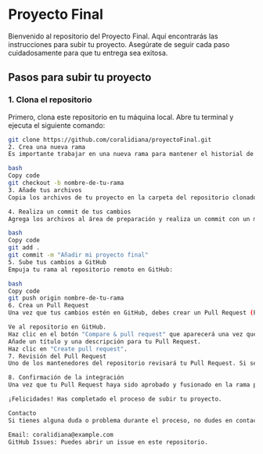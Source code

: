 
# Proyecto Final

Bienvenido al repositorio del Proyecto Final. Aquí encontrarás las instrucciones para subir tu proyecto. Asegúrate de seguir cada paso cuidadosamente para que tu entrega sea exitosa.

## Pasos para subir tu proyecto

### 1. Clona el repositorio

Primero, clona este repositorio en tu máquina local. Abre tu terminal y ejecuta el siguiente comando:

```bash
git clone https://github.com/coralidiana/proyectoFinal.git
2. Crea una nueva rama
Es importante trabajar en una nueva rama para mantener el historial de cambios organizado. Crea una nueva rama con tu nombre o el nombre de tu proyecto:

bash
Copy code
git checkout -b nombre-de-tu-rama
3. Añade tus archivos
Copia los archivos de tu proyecto en la carpeta del repositorio clonado. Asegúrate de que todos los archivos necesarios estén incluidos.

4. Realiza un commit de tus cambios
Agrega los archivos al área de preparación y realiza un commit con un mensaje descriptivo:

bash
Copy code
git add .
git commit -m "Añadir mi proyecto final"
5. Sube tus cambios a GitHub
Empuja tu rama al repositorio remoto en GitHub:

bash
Copy code
git push origin nombre-de-tu-rama
6. Crea un Pull Request
Una vez que tus cambios estén en GitHub, debes crear un Pull Request (PR) para que tus cambios puedan ser revisados e integrados en la rama principal. Sigue estos pasos:

Ve al repositorio en GitHub.
Haz clic en el botón "Compare & pull request" que aparecerá una vez que subas tu rama.
Añade un título y una descripción para tu Pull Request.
Haz clic en "Create pull request".
7. Revisión del Pull Request
Uno de los mantenedores del repositorio revisará tu Pull Request. Si se requieren cambios, se te notificará en los comentarios del PR. Realiza los cambios necesarios y vuelve a hacer push a tu rama.

8. Confirmación de la integración
Una vez que tu Pull Request haya sido aprobado y fusionado en la rama principal, recibirás una notificación de confirmación.

¡Felicidades! Has completado el proceso de subir tu proyecto.

Contacto
Si tienes alguna duda o problema durante el proceso, no dudes en contactarnos mediante los siguientes medios:

Email: coralidiana@example.com
GitHub Issues: Puedes abrir un issue en este repositorio.
